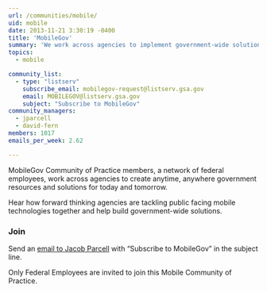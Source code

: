 ```yaml
---
url: /communities/mobile/
uid: mobile
date: 2013-11-21 3:30:19 -0400
title: 'MobileGov'
summary: 'We work across agencies to implement government-wide solutions for making mobile technologies better.'
topics:
  - mobile

community_list:
  - type: "listserv"
    subscribe_email: mobilegov-request@listserv.gsa.gov
    email: MOBILEGOV@listserv.gsa.gov
    subject: "Subscribe to MobileGov"
community_managers:
  - jparcell
  - david-fern
members: 1017
emails_per_week: 2.62

---
```


MobileGov Community of Practice members, a network of federal employees, work across agencies to create anytime, anywhere government resources and solutions for today and tomorrow.

Hear how forward thinking agencies are tackling public facing mobile technologies together and help build government-wide solutions.

### Join
Send an [email to Jacob Parcell](mailto:mobilegov-request@listserv.gsa.gov) with “Subscribe to MobileGov” in the subject line.

Only Federal Employees are invited to join this Mobile Community of Practice.
